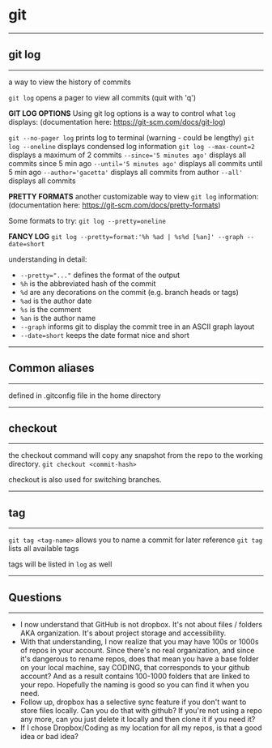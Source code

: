 # git

---
## git log
---
a way to view the history of commits

`git log` opens a pager to view all commits (quit with 'q')

**GIT LOG OPTIONS**
Using git log options is a way to control what `log` displays:
(documentation here: https://git-scm.com/docs/git-log)

`git --no-pager log` prints log to terminal (warning - could be lengthy)
`git log --oneline` displays condensed log information
`git log --max-count=2` displays a maximum of 2 commits
`--since='5 minutes ago'` displays all commits since 5 min ago
`--until='5 minutes ago'` displays all commits until 5 min ago
`--author='gacetta'` displays all commits from author
`--all'` displays all commits

**PRETTY FORMATS**
another customizable way to view `git log` information:
(documentation here: https://git-scm.com/docs/pretty-formats)

Some formats to try:
`git log --pretty=oneline`

**FANCY LOG**
`git log --pretty=format:'%h %ad | %s%d [%an]' --graph --date=short`

understanding in detail:
- `--pretty="..."` defines the format of the output
- `%h` is the abbreviated hash of the commit
- `%d` are any decorations on the commit (e.g. branch heads or tags)
- `%ad` is the author date
- `%s` is the comment
- `%an` is the author name
- `--graph` informs git to display the commit tree in an ASCII graph layout
- `--date=short` keeps the date format nice and short

---
## Common aliases
---
defined in .gitconfig file in the home directory

---
## checkout
---
the checkout command will copy any snapshot from the repo to the working directory.
`git checkout <commit-hash>`

checkout is also used for switching branches.

---
## tag
---
`git tag <tag-name>` allows you to name a commit for later reference
`git tag` lists all available tags

tags will be listed in `log` as well


---
## Questions
---
- I now understand that GitHub is not dropbox.  It's not about files / folders AKA organization.  It's about project storage and accessibility.
- With that understanding, I now realize that you may have 100s or 1000s of repos in your account.  Since there's no real organization, and since it's dangerous to rename repos, does that mean you have a base folder on your local machine, say CODING, that corresponds to your github account?  And as a result contains 100-1000 folders that are linked to your repo.  Hopefully the naming is good so you can find it when you need.
- Follow up, dropbox has a selective sync feature if you don't want to store files locally.  Can you do that with github?  If you're not using a repo any more, can you just delete it locally and then clone it if you need it?
- If I chose Dropbox/Coding as my location for all my repos, is that a good idea or bad idea?

